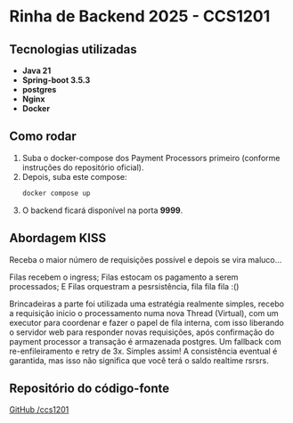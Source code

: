 # Rinha de Backend 2025 - CCS1201

## Tecnologias utilizadas

- **Java 21**
- **Spring-boot 3.5.3**
- **postgres**
- **Nginx**
- **Docker**

## Como rodar

1. Suba o docker-compose dos Payment Processors primeiro (conforme instruções do repositório oficial).
2. Depois, suba este compose:
   ```sh
   docker compose up
   ```
3. O backend ficará disponível na porta **9999**.

## Abordagem KISS

Receba o maior número de requisições possível e depois se vira maluco...

Filas recebem o ingress;
Filas estocam os pagamento a serem processados;
E Filas orquestram a pesrsistência, fila fila fila :()

Brincadeiras a parte foi utilizada uma estratégia realmente simples, recebo a requisição inicio o processamento
numa nova Thread (Virtual), com um executor para coordenar e fazer o papel de fila interna, com isso liberando o servidor web
para responder novas requisições, após confirmação do payment processor a transação é armazenada postgres. Um fallback com 
re-enfileiramento e retry de 3x. Simples assim!
A consistência eventual é garantida, mas isso não significa que você terá o saldo realtime rsrsrs. 

## Repositório do código-fonte

[GitHub /ccs1201](https://github.com/ccs1201/rinha-postgres-native)